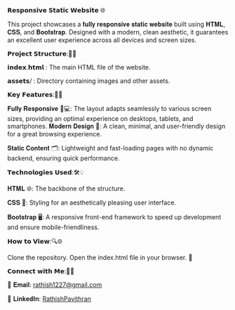 𝗥𝗲𝘀𝗽𝗼𝗻𝘀𝗶𝘃𝗲 𝗦𝘁𝗮𝘁𝗶𝗰 𝗪𝗲𝗯𝘀𝗶𝘁𝗲 🌐

This project showcases a 𝐟𝐮𝐥𝐥𝐲 𝐫𝐞𝐬𝐩𝐨𝐧𝐬𝐢𝐯𝐞 𝐬𝐭𝐚𝐭𝐢𝐜 𝐰𝐞𝐛𝐬𝐢𝐭𝐞 built using 𝐇𝐓𝐌𝐋, 𝐂𝐒𝐒, and 𝐁𝐨𝐨𝐭𝐬𝐭𝐫𝐚𝐩. Designed with a modern, clean aesthetic, it guarantees an excellent user experience across all devices and screen sizes.

𝗣𝗿𝗼𝗷𝗲𝗰𝘁 𝗦𝘁𝗿𝘂𝗰𝘁𝘂𝗿𝗲:📁🔧

𝗶𝗻𝗱𝗲𝘅.𝗵𝘁𝗺𝗹 : The main HTML file of the website.

𝗮𝘀𝘀𝗲𝘁𝘀/ : Directory containing images and other assets.

𝗞𝗲𝘆 𝗙𝗲𝗮𝘁𝘂𝗿𝗲𝘀:🔑✨

𝐅𝐮𝐥𝐥𝐲 𝐑𝐞𝐬𝐩𝐨𝐧𝐬𝐢𝐯𝐞 📱💻: The layout adapts seamlessly to various screen sizes, providing an optimal experience on desktops, tablets, and smartphones.
𝐌𝐨𝐝𝐞𝐫𝐧 𝐃𝐞𝐬𝐢𝐠𝐧 🎨: A clean, minimal, and user-friendly design for a great browsing experience.

𝐒𝐭𝐚𝐭𝐢𝐜 𝐂𝐨𝐧𝐭𝐞𝐧𝐭 🗂️: Lightweight and fast-loading pages with no dynamic backend, ensuring quick performance.

𝗧𝗲𝗰𝗵𝗻𝗼𝗹𝗼𝗴𝗶𝗲𝘀 𝗨𝘀𝗲𝗱:🛠️💡

𝐇𝐓𝐌𝐋 🌐: The backbone of the structure.

𝐂𝐒𝐒 🎨: Styling for an aesthetically pleasing user interface.

𝐁𝐨𝐨𝐭𝐬𝐭𝐫𝐚𝐩 🖥️: A responsive front-end framework to speed up development and ensure mobile-friendliness.

𝗛𝗼𝘄 𝘁𝗼 𝗩𝗶𝗲𝘄:🔍🌐

Clone the repository.
Open the index.html file in your browser. 🚀

𝗖𝗼𝗻𝗻𝗲𝗰𝘁 𝘄𝗶𝘁𝗵 𝗠𝗲:🤝📱

📧 𝐄𝐦𝐚𝐢𝐥: [rathish1227@gmail.com](mailto:rathish1227@gmail.com)

👔 𝐋𝐢𝐧𝐤𝐞𝐝𝐈𝐧: [RathishPavithran](https://www.linkedin.com/in/rathish-pavithran/)
